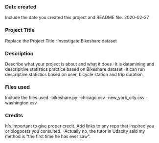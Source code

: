 ### Date created
Include the date you created this project and README file.
2020-02-27

### Project Title
Replace the Project Title
-Investigate Bikeshare dataset

### Description
Describe what your project is about and what it does
-It is datamining and descripitive statistics practice based on Bikeshare dataset
-It can run descriptive statistics based on user, bicycle station and trip duration.

### Files used
Include the files used
-bikeshare.py
-chicago.csv
-new_york_city.csv
-washington.csv

### Credits
It's important to give proper credit. Add links to any repo that inspired you or blogposts you consulted.
-Actually no, the tutor in Udacity said my method is "the first time he has ever saw".
